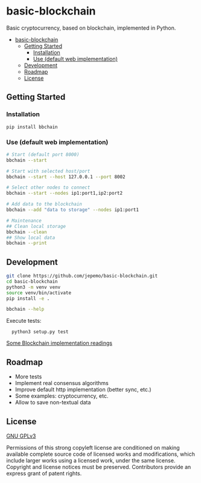 # basic-blockchain
Basic cryptocurrency, based on blockchain, implemented in Python.

- [basic-blockchain](#basic-blockchain)
  - [Getting Started](#getting-started)
    - [Installation](#installation)
    - [Use (default web implementation)](#use-default-web-implementation)
  - [Development](#development)
  - [Roadmap](#roadmap)
  - [License](#license)

## Getting Started

### Installation
```
pip install bbchain
```

### Use (default web implementation)

```bash
# Start (default port 8000)
bbchain --start

# Start with selected host/port
bbchain --start --host 127.0.0.1 --port 8002

# Select other nodes to connect
bbchain --start --nodes ip1:port1,ip2:port2

# Add data to the blockchain
bbchain --add "data to storage" --nodes ip1:port1

# Maintenance
## Clean local storage
bbchain --clean
## Show local data
bbchain --print
```

## Development
```bash
git clone https://github.com/jepemo/basic-blockchain.git
cd basic-blockchain
python3 -m venv venv
source venv/bin/activate
pip install -e .

bbchain --help
```

Execute tests:
```
  python3 setup.py test
```


[Some Blockchain implementation readings](docs/readings.md)

## Roadmap
- More tests
- Implement real consensus algorithms
- Improve default http implementation (better sync, etc.)
- Some examples: cryptocurrency, etc.
- Allow to save non-textual data

## License

[GNU GPLv3](LICENSE)

Permissions of this strong copyleft license are conditioned on making available complete source code of licensed works and modifications, which include larger works using a licensed work, under the same license. Copyright and license notices must be preserved. Contributors provide an express grant of patent rights. 
